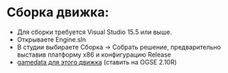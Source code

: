 # Сборка движка:
* Для сборки требуется Visual Studio 15.5 или выше.
* Открываете Engine.sln
* В студии выбираете Сборка -> Собрать решение, предварительно выставив платформу x86 и конфигурацию Release
* [gamedata для этого движка](https://github.com/KRodinn/OGSE_0693_Optimized/tree/ogsr_engine)  (ставить на OGSE 2.10R)
